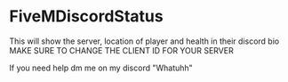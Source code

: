 # FiveMDiscordStatus
This will show the server, location of player and health in their discord bio
MAKE SURE TO CHANGE THE CLIENT ID FOR YOUR SERVER

If you need help dm me on my discord "Whatuhh"

